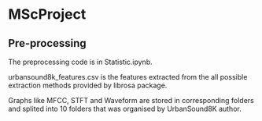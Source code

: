 # MScProject

## Pre-processing
The preprocessing code is in Statistic.ipynb.

urbansound8k_features.csv is the features extracted from the all possible extraction methods provided by librosa package.

Graphs like MFCC, STFT and Waveform are stored in corresponding folders and splited into 10 folders that was organised by UrbanSound8K author.